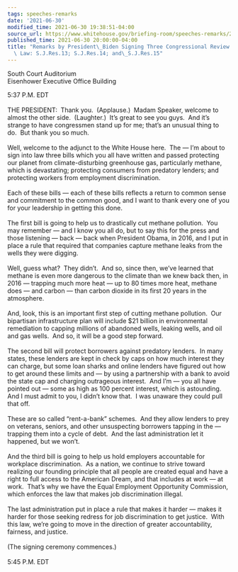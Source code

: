 ```yaml
---
tags: speeches-remarks
date: '2021-06-30'
modified_time: 2021-06-30 19:38:51-04:00
source_url: https://www.whitehouse.gov/briefing-room/speeches-remarks/2021/06/30/remarks-by-president-biden-signing-three-congressional-review-act-bills-into-law-s-j-res-13-s-j-res-14-and-s-j-res-15/
published_time: 2021-06-30 20:00:00-04:00
title: "Remarks by President\_Biden Signing Three Congressional Review Act Bills into\
  \ Law: S.J.Res.13; S.J.Res.14; and\_S.J.Res.15"
---
```

 
South Court Auditorium  
Eisenhower Executive Office Building

5:37 P.M. EDT  
   
THE PRESIDENT:  Thank you.  (Applause.)  Madam Speaker, welcome to
almost the other side.  (Laughter.)  It’s great to see you guys.  And
it’s strange to have congressmen stand up for me; that’s an unusual
thing to do.  But thank you so much.  
   
Well, welcome to the adjunct to the White House here.  The — I’m about
to sign into law three bills which you all have written and passed
protecting our planet from climate-disturbing greenhouse gas,
particularly methane, which is devastating; protecting consumers from
predatory lenders; and protecting workers from employment
discrimination.   
   
Each of these bills — each of these bills reflects a return to common
sense and commitment to the common good, and I want to thank every one
of you for your leadership in getting this done.  
   
The first bill is going to help us to drastically cut methane
pollution.  You may remember — and I know you all do, but to say this
for the press and those listening — back — back when President Obama, in
2016, and I put in place a rule that required that companies capture
methane leaks from the wells they were digging.   
   
Well, guess what?  They didn’t.  And so, since then, we’ve learned that
methane is even more dangerous to the climate than we knew back then, in
2016 — trapping much more heat — up to 80 times more heat, methane does
— and carbon — than carbon dioxide in its first 20 years in the
atmosphere.  
   
And, look, this is an important first step of cutting methane
pollution.  Our bipartisan infrastructure plan will include $21 billion
in environmental remediation to capping millions of abandoned wells,
leaking wells, and oil and gas wells.  And so, it will be a good step
forward.  
   
The second bill will protect borrowers against predatory lenders.  In
many states, these lenders are kept in check by caps on how much
interest they can charge, but some loan sharks and online lenders have
figured out how to get around these limits and — by using a partnership
with a bank to avoid the state cap and charging outrageous interest. 
And I’m — you all have pointed out — some as high as 100 percent
interest, which is astounding.  And I must admit to you, I didn’t know
that.  I was unaware they could pull that off.   
   
These are so called “rent-a-bank” schemes.  And they allow lenders to
prey on veterans, seniors, and other unsuspecting borrowers tapping in
the — trapping them into a cycle of debt.  And the last administration
let it happened, but we won’t.  
   
And the third bill is going to help us hold employers accountable for
workplace discrimination.  As a nation, we continue to strive toward
realizing our founding principle that all people are created equal and
have a right to full access to the American Dream, and that includes at
work — at work.  That’s why we have the Equal Employment Opportunity
Commission, which enforces the law that makes job discrimination
illegal.   
   
The last administration put in place a rule that makes it harder — makes
it harder for those seeking redress for job discrimination to get
justice.  With this law, we’re going to move in the direction of greater
accountability, fairness, and justice.  
   
(The signing ceremony commences.)  
   
5:45 P.M. EDT
